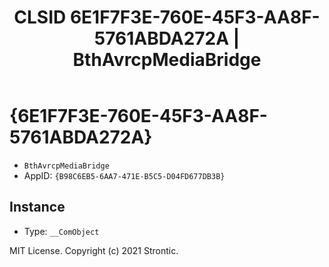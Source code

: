 ﻿---
title: "CLSID 6E1F7F3E-760E-45F3-AA8F-5761ABDA272A | BthAvrcpMediaBridge"
excerpt: What is COM-Object CLSID 6E1F7F3E-760E-45F3-AA8F-5761ABDA272A?
---

# {6E1F7F3E-760E-45F3-AA8F-5761ABDA272A}

* `BthAvrcpMediaBridge`
* AppID: `{B98C6EB5-6AA7-471E-B5C5-D04FD677DB3B}`

## Instance

* Type: `__ComObject`

MIT License. Copyright (c) 2021 Strontic.


